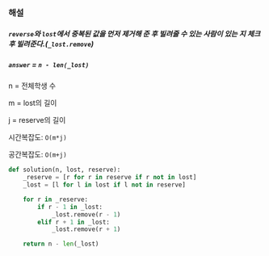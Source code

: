 ### 해설

##### `reverse`와 `lost`에서 중복된 값을 먼저 제거해 준 후 빌려줄 수 있는 사람이 있는 지 체크 후 빌려준다.(`_lost.remove`)

##### `answer` = `n - len(_lost)`

n = 전체학생 수

m = lost의 길이

j = reserve의 길이

시간복잡도: `O(m*j)`

공간복잡도: `O(m+j)`

```python
def solution(n, lost, reserve):
    _reserve = [r for r in reserve if r not in lost]
    _lost = [l for l in lost if l not in reserve]

    for r in _reserve:
        if r - 1 in _lost:
            _lost.remove(r - 1)
        elif r + 1 in _lost:
            _lost.remove(r + 1)

    return n - len(_lost)
```

